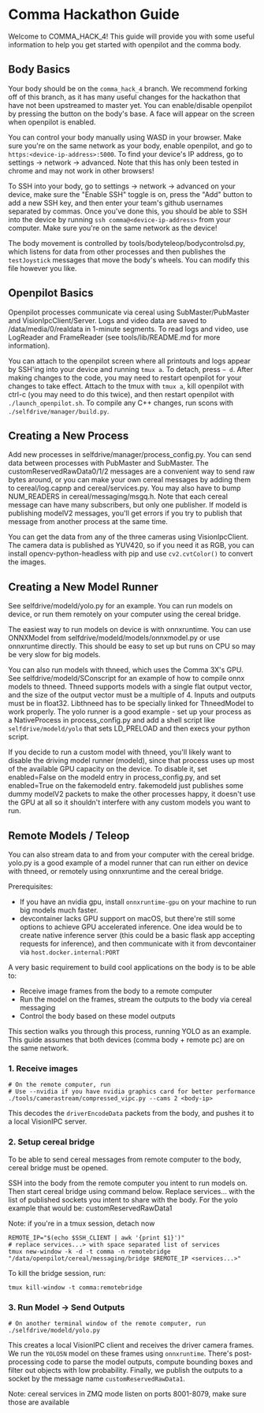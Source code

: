 # Comma Hackathon Guide

Welcome to COMMA_HACK_4! This guide will provide you with some useful information to help you get started with openpilot and the comma body.

## Body Basics
Your body should be on the `comma_hack_4` branch. We recommend forking off of this branch, as it has many useful changes for the hackathon that have not been upstreamed to master yet. You can enable/disable openpilot by pressing the button on the body's base. A face will appear on the screen when openpilot is enabled.

You can control your body manually using WASD in your browser. Make sure you're on the same network as your body, enable openpilot, and go to `https:<device-ip-address>:5000`. To find your device's IP address, go to settings -> network -> advanced. Note that this has only been tested in chrome and may not work in other browsers!

To SSH into your body, go to settings -> network -> advanced on your device, make sure the "Enable SSH" toggle is on, press the "Add" button to add a new SSH key, and then enter your team's github usernames separated by commas. Once you've done this, you should be able to SSH into the device by running `ssh comma@<device-ip-address>` from your computer. Make sure you're on the same network as the device!

The body movement is controlled by tools/bodyteleop/bodycontrolsd.py, which listens for data from other processes and then publishes the `testJoystick` messages that move the body's wheels. You can modify this file however you like.

## Openpilot Basics
Openpilot processes communicate via cereal using SubMaster/PubMaster and VisionIpcClient/Server. Logs and video data are saved to /data/media/0/realdata in 1-minute segments. To read logs and video, use LogReader and FrameReader (see tools/lib/README.md for more information).

You can attach to the openpilot screen where all printouts and logs appear by SSH'ing into your device and running `tmux a`. To detach, press `~ d`. After making changes to the code, you may need to restart openpilot for your changes to take effect. Attach to the tmux with `tmux a`, kill openpilot with ctrl-c (you may need to do this twice), and then restart openpilot with `./launch_openpilot.sh`. To compile any C++ changes, run scons with `./selfdrive/manager/build.py`.

## Creating a New Process
Add new processes in selfdrive/manager/process_config.py. You can send data between processes with PubMaster and SubMaster. The customReservedRawData0/1/2 messages are a convenient way to send raw bytes around, or you can make your own cereal messages by adding them to cereal/log.capnp and cereal/services.py. You may also have to bump NUM_READERS in cereal/messaging/msgq.h. Note that each cereal message can have many subscribers, but only one publisher. If modeld is publishing modelV2 messages, you'll get errors if you try to publish that message from another process at the same time.

You can get the data from any of the three cameras using VisionIpcClient. The camera data is published as YUV420, so if you need it as RGB, you can install opencv-python-headless with pip and use `cv2.cvtColor()` to convert the images.

## Creating a New Model Runner
See selfdrive/modeld/yolo.py for an example. You can run models on device, or run them remotely on your computer using the cereal bridge.

The easiest way to run models on device is with onnxruntime. You can use ONNXModel from selfdrive/modeld/models/onnxmodel.py or use onnxruntime directly. This should be easy to set up but runs on CPU so may be very slow for big models.

You can also run models with thneed, which uses the Comma 3X's GPU. See selfdrive/modeld/SConscript for an example of how to compile onnx models to thneed. Thneed supports models with a single flat output vector, and the size of the output vector must be a multiple of 4. Inputs and outputs must be in float32. Libthneed has to be specially linked for ThneedModel to work properly. The yolo runner is a good example - set up your process as a NativeProcess in process_config.py and add a shell script like `selfdrive/modeld/yolo` that sets LD_PRELOAD and then execs your python script.

If you decide to run a custom model with thneed, you'll likely want to disable the driving model runner (modeld), since that process uses up most of the available GPU capacity on the device. To disable it, set enabled=False on the modeld entry in process_config.py, and set enabled=True on the fakemodeld entry. fakemodeld just publishes some dummy modelV2 packets to make the other processes happy, it doesn't use the GPU at all so it shouldn't interfere with any custom models you want to run.

## Remote Models / Teleop
You can also stream data to and from your computer with the cereal bridge. yolo.py is a good example of a model runner that can run either on device with thneed, or remotely using onnxruntime and the cereal bridge.

Prerequisites:
* If you have an nvidia gpu, install `onnxruntime-gpu` on your machine to run big models much faster.
* devcontainer lacks GPU support on macOS, but there're still some options to achieve GPU accelerated inference. One idea would be to create native inference server (this could be a basic flask app accepting requests for inference), and then communicate with it from devcontainer via `host.docker.internal:PORT`

A very basic requirement to build cool applications on the body is to be able to:
* Receive image frames from the body to a remote computer
* Run the model on the frames, stream the outputs to the body via cereal messaging
* Control the body based on these model outputs

This section walks you through this process, running YOLO as an example. This guide assumes that both devices (comma body + remote pc) are on the same network.

### 1. Receive images
```
# On the remote computer, run
# Use --nvidia if you have nvidia graphics card for better performance
./tools/camerastream/compressed_vipc.py --cams 2 <body-ip>
```
This decodes the `driverEncodeData` packets from the body, and pushes it to a local VisionIPC server.

### 2. Setup cereal bridge

To be able to send cereal messages from remote computer to the body, cereal bridge must be opened.

SSH into the body from the remote computer you intent to run models on. Then start cereal bridge using command below. Replace services... with the list of published sockets you intent to share with the body. For the yolo example that would be: customReservedRawData1

Note: if you're in a tmux session, detach now
```
REMOTE_IP="$(echo $SSH_CLIENT | awk '{print $1}')"
# replace services...> with space separated list of services
tmux new-window -k -d -t comma -n remotebridge "/data/openpilot/cereal/messaging/bridge $REMOTE_IP <services...>"
```

To kill the bridge session, run:

```
tmux kill-window -t comma:remotebridge
```

### 3. Run Model -> Send Outputs
```
# On another terminal window of the remote computer, run
./selfdrive/modeld/yolo.py
```
This creates a local VisionIPC client and receives the driver camera frames. We run the `YOLO5N` model on these frames using `onnxruntime`. There's post-processing code to parse the model outputs, compute bounding boxes and filter out objects with low probability. Finally, we publish the outputs to a socket by the message name `customReservedRawData1`.

Note: cereal services in ZMQ mode listen on ports 8001-8079, make sure those are available
